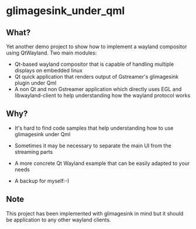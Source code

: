 # glimagesink_under_qml

## What?

Yet another demo project to show how to implement a wayland compositor using QtWayland. Two main modules:
- Qt-based wayland compositor that is capable of handling multiple displays on embedded linux
- Qt quick application that renders output of Gstreamer's glimagesink plugin under Qml
- A non Qt and non Gstreamer application which directly uses EGL and libwayland-client to help understanding how the wayland protocol works

## Why?

- It's hard to find code samples that help understanding how to use glimagesink under Qml
- Sometimes it may be necessary to separate the main UI from the streaming parts
- A more concrete Qt Wayland example that can be easily adapted to your needs

- A backup for myself:-)

## Note

This project has been implemented with glimagesink in mind but it should be application to any other wayland clients.
